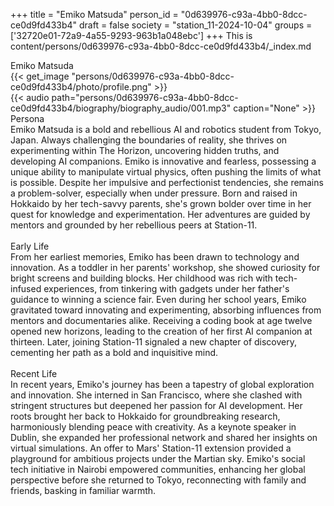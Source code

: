 +++
title = "Emiko Matsuda"
person_id = "0d639976-c93a-4bb0-8dcc-ce0d9fd433b4"
draft = false
society = "station_11-2024-10-04"
groups = ['32720e01-72a9-4a55-9293-963b1a048ebc']
+++
This is content/persons/0d639976-c93a-4bb0-8dcc-ce0d9fd433b4/_index.md

<script>
(function() {
    const personId = "0d639976-c93a-4bb0-8dcc-ce0d9fd433b4";
    const societyId = "station_11-2024-10-04";

    // Set the selected person and society in localStorage
    localStorage.setItem('selectedPerson', personId);
    localStorage.setItem('selectedSociety', societyId);

    // Automatically set the dropdowns based on this person's data
    const societySelect = document.getElementById('society-select');
    const personSelect = document.getElementById('person-select');

    if (societySelect) {
    societySelect.value = societyId;
    }
    if (personSelect) {
    personSelect.value = personId;
    }
})();
</script><div class="h1_1_right">Emiko Matsuda</div>{{< get_image "persons/0d639976-c93a-4bb0-8dcc-ce0d9fd433b4/photo/profile.png" >}}
<br>
{{< audio
    path="persons/0d639976-c93a-4bb0-8dcc-ce0d9fd433b4/biography/biography_audio/001.mp3" 
    caption="None"
>}}
<br>
<div class="h2">Persona</div><div class="plain">Emiko Matsuda is a bold and rebellious AI and robotics student from Tokyo, Japan. Always challenging the boundaries of reality, she thrives on experimenting within The Horizon, uncovering hidden truths, and developing AI companions. Emiko is innovative and fearless, possessing a unique ability to manipulate virtual physics, often pushing the limits of what is possible. Despite her impulsive and perfectionist tendencies, she remains a problem-solver, especially when under pressure. Born and raised in Hokkaido by her tech-savvy parents, she's grown bolder over time in her quest for knowledge and experimentation. Her adventures are guided by mentors and grounded by her rebellious peers at Station-11.</div><br>
<div class="h2">Early Life</div><div class="plain">From her earliest memories, Emiko has been drawn to technology and innovation. As a toddler in her parents' workshop, she showed curiosity for bright screens and building blocks. Her childhood was rich with tech-infused experiences, from tinkering with gadgets under her father's guidance to winning a science fair. Even during her school years, Emiko gravitated toward innovating and experimenting, absorbing influences from mentors and documentaries alike. Receiving a coding book at age twelve opened new horizons, leading to the creation of her first AI companion at thirteen. Later, joining Station-11 signaled a new chapter of discovery, cementing her path as a bold and inquisitive mind.</div><br>
<div class="h2">Recent Life</div><div class="plain">In recent years, Emiko's journey has been a tapestry of global exploration and innovation. She interned in San Francisco, where she clashed with stringent structures but deepened her passion for AI development. Her roots brought her back to Hokkaido for groundbreaking research, harmoniously blending peace with creativity. As a keynote speaker in Dublin, she expanded her professional network and shared her insights on virtual simulations. An offer to Mars' Station-11 extension provided a playground for ambitious projects under the Martian sky. Emiko's social tech initiative in Nairobi empowered communities, enhancing her global perspective before she returned to Tokyo, reconnecting with family and friends, basking in familiar warmth.</div><br>
